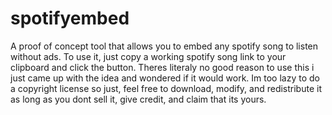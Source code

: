 # spotifyembed
A proof of concept tool that allows you to embed any spotify song to listen without ads.
To use it, just copy a working spotify song link to your clipboard and click the button.
Theres literaly no good reason to use this i just came up with the idea and wondered if it would work.
Im too lazy to do a copyright license so just, feel free to download, modify, and redistribute it as long as you dont sell it, give credit, and claim that its yours.
